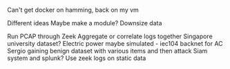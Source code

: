Can't get docker on hamming, back on my vm

Different ideas
Maybe make a module?
Downsize data

Run PCAP through Zeek
Aggregate or correlate logs together
Singapore university dataset?
Electric power maybe
simulated - iec104
backnet for AC
Sergio
gaining benign dataset with various items and then attack
Siam system and splunk?
Use zeek logs on static data
